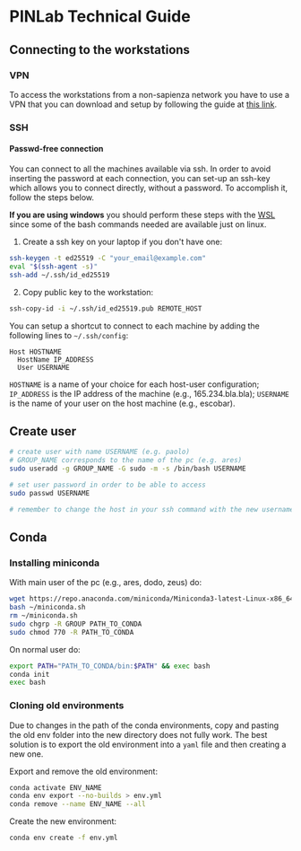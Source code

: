 # PINLab Technical Guide

## Connecting to the workstations

### VPN

To access the workstations from a non-sapienza network you have to use a VPN that you can download and setup by following the guide at [this link](https://web.uniroma1.it/infosapienza/servizio-vpn-di-ateneo).

### SSH

#### Passwd-free connection

You can connect to all the machines available via ssh. In order to avoid inserting the password at each connection, you can set-up an ssh-key which allows you to connect directly, without a password. To accomplish it, follow the steps below.

**If you are using windows** you should perform these steps with the [WSL](https://learn.microsoft.com/en-us/windows/wsl/install) since some of the bash commands needed are available just on linux.

1. Create a ssh key on your laptop if you don't have one:
```sh
ssh-keygen -t ed25519 -C "your_email@example.com"
eval "$(ssh-agent -s)"
ssh-add ~/.ssh/id_ed25519
```

2. Copy public key to the workstation:
```sh
ssh-copy-id -i ~/.ssh/id_ed25519.pub REMOTE_HOST
```

You can setup a shortcut to connect to each machine by adding the following lines to `~/.ssh/config`:  
```
Host HOSTNAME
  HostName IP_ADDRESS
  User USERNAME
```
`HOSTNAME` is a name of your choice for each host-user configuration;
`IP_ADDRESS` is the IP address of the machine (e.g., 165.234.bla.bla);
`USERNAME` is the name of your user on the host machine (e.g., escobar).


## Create user

```sh
# create user with name USERNAME (e.g. paolo)
# GROUP_NAME corresponds to the name of the pc (e.g. ares)
sudo useradd -g GROUP_NAME -G sudo -m -s /bin/bash USERNAME

# set user password in order to be able to access
sudo passwd USERNAME

# remember to change the host in your ssh command with the new username
```


## Conda

### Installing miniconda

With main user of the pc (e.g., ares, dodo, zeus) do:
```sh
wget https://repo.anaconda.com/miniconda/Miniconda3-latest-Linux-x86_64.sh -O ~/miniconda.sh
bash ~/miniconda.sh
rm ~/miniconda.sh
sudo chgrp -R GROUP PATH_TO_CONDA
sudo chmod 770 -R PATH_TO_CONDA
```

On normal user do:
```sh
export PATH="PATH_TO_CONDA/bin:$PATH" && exec bash
conda init
exec bash
```

### Cloning old environments

Due to changes in the path of the conda environments, copy and pasting the old env folder into the new directory does not fully work.
The best solution is to export the old environment into a `yaml` file and then creating a new one.

Export and remove the old environment:
```sh
conda activate ENV_NAME
conda env export --no-builds > env.yml
conda remove --name ENV_NAME --all
```

Create the new environment:
```sh
conda env create -f env.yml
```
